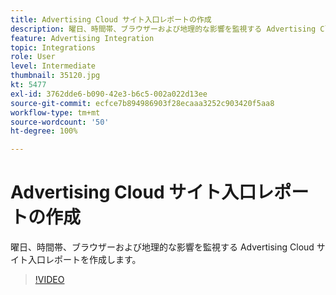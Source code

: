 ```yaml
---
title: Advertising Cloud サイト入口レポートの作成
description: 曜日、時間帯、ブラウザーおよび地理的な影響を監視する Advertising Cloud サイト入口レポートを作成します。
feature: Advertising Integration
topic: Integrations
role: User
level: Intermediate
thumbnail: 35120.jpg
kt: 5477
exl-id: 3762dde6-b090-42e3-b6c5-002a022d13ee
source-git-commit: ecfce7b894986903f28ecaaa3252c903420f5aa8
workflow-type: tm+mt
source-wordcount: '50'
ht-degree: 100%

---
```


# Advertising Cloud サイト入口レポートの作成

曜日、時間帯、ブラウザーおよび地理的な影響を監視する Advertising Cloud サイト入口レポートを作成します。

>[!VIDEO](https://video.tv.adobe.com/v/40455/?quality=12&learn=on&captions=jpn)

